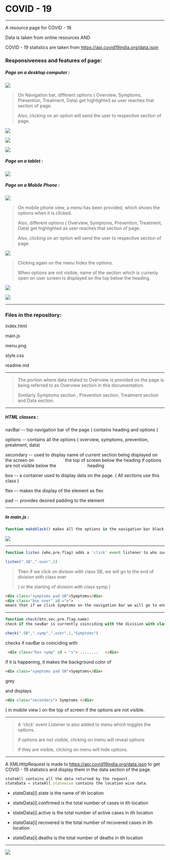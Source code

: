 # COVID - 19

---

A resource page for COVID - 19.

Data is taken from online resources AND 

COVID - 19 statistics are taken from https://api.covid19india.org/data.json

### Responsiveness and features of page:

##### Page on a desktop computer :

![](C:\Users\asus\Desktop\desk.PNG)

> On Navigation bar, different options ( Overview, Symptoms, Prevention, Treatment, Data) get highlighted as user reaches that section of page.
> 
> Also, clicking on an option will send the user to respective section of page.

![](C:\Users\asus\Desktop\high.PNG)



![](https://drive.google.com/file/d/1ViE9XmEAZLjFu3nzqAGxtRIzB_ztTtTl/view?usp=drivesdk)

![](https://drive.google.com/file/d/1ViE9XmEAZLjFu3nzqAGxtRIzB_ztTtTl/view?usp=drivesdk)

##### Page on a tablet :

![](C:\Users\asus\Desktop\tab.PNG)

##### Page on a Mobile Phone :

![](C:\Users\asus\Desktop\mob.PNG)

> On mobile phone view, a menu has been provided, which shows the options when it is clicked.
> 
> Also, different options ( Overview, Symptoms, Prevention, Treatment, Data) get highlighted as user reaches that section of page.
> 
> Also, clicking on an option will send the user to respective section of page.

![](C:\Users\asus\Desktop\mcli.PNG)

> Clicking again on the menu hides the options.
> 
> When options are not visible, name of the section which is currenly open on user screen is displayed on the top below the heading.

![](C:\Users\asus\Desktop\secname.PNG)

![](C:\Users\asus\Desktop\pre.PNG)

---

### Files in the repository:

index.html 

main.js 

menu.png

style.css

readme.md

---

> The portion where data related to Overview is provided on the page is being referred to as Overview section in this documentation.
> 
> Similarly Symptoms section , Prevention section, Treatment section and Data section.

---

##### HTML classes :

navBar  --  top navigation bar of the page ( contains heading and options )

options  --  contains all the options ( overview, symptoms, prevention, preatment, data)

secondary  --  used to display name of current section being displayed on the screen on                         the top of screen below the heading if options are not visible below the                         heading

box  --  a container used to display data on the page. ( All sections use this class )

flex  --  makes the display of the element as flex

pad  --  provides desired padding to the element

---

##### In main.js :

```js
function makeblack() makes all the options in the navigation bar black.
```

![](C:\Users\asus\Desktop\bla.PNG)

---

```js
function listen (who,pre,flag) adds a 'click' event listener to who such that it sends the user to end of pre on page when flag == 1, else it sends the user to starting of the page.
```

```js
listen(".SB",".over",1)
```

> Then if we click on divison with class SB, we will go to the end of division with class over
> 
> ( or the starting of division with class symp )

```html
<div class="symptoms pad SB">Symptoms</div>
<div class="box over" id ="o">
means that if we click Symptoms on the navigation bar we will go to end of the Overview section of the page or the starting of Symptoms section on page.
```

---

```js
function check(btn,sec,pre,flag,name) 
check if the navBar is currently coinciding with the division with class sec, if it is happening it makes the backgroundColor of division with class btn grey and (in mobile view)also displays name on the top of screen if options are not visible.
```

```js
check(".SB",".symp",".over",1,"Symptoms")
```

checks if navBar is coinciding with 

```html
 <div class="box symp" id = "s"> ........   </div>
```

if it is happening, it makes the background color of

```html
<div class="symptoms pad SB">Symptoms</div>
```

grey

and displays

```html
<div class="secondary"> Symptoms </div>
```

( in mobile view ) on the top of screen if the options are not visible.

---

> A 'click' event Listener is also added to menu which toggles the options.
> 
> if options are not visible, clicking on menu will reveal options
> 
> if they are visible, clicking on menu will hide options.

---

A XMLHttpRequest is made to https://api.covid19india.org/data.json to get COVID - 19 statistics and display them in the data section of the page.

```js
stateAll contains all the data returned by the request.
stateData = stateAll.statewise contains the location wise data.
```

- stateData[i].state is the name of ith location

- stateData[i].confirmed is the total number of cases in ith location

- stateData[i].active is the total number of active cases in ith location

- stateData[i].recovered is the total number of recovered cases in ith location

- stateData[i].deaths is the total number of deaths in ith location

---

![](![](desk.png))


